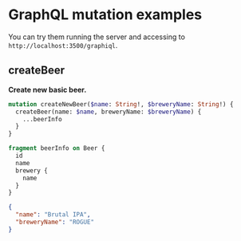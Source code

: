 # GraphQL mutation examples

You can try them running the server and accessing to `http://localhost:3500/graphiql`.

## createBeer

**Create new basic beer.**

```graphql
mutation createNewBeer($name: String!, $breweryName: String!) {
  createBeer(name: $name, breweryName: $breweryName) {
    ...beerInfo
  }
}

fragment beerInfo on Beer {
  id
  name
  brewery {
    name
  }
}
```

```json
{
  "name": "Brutal IPA",
  "breweryName": "ROGUE"
}
```

